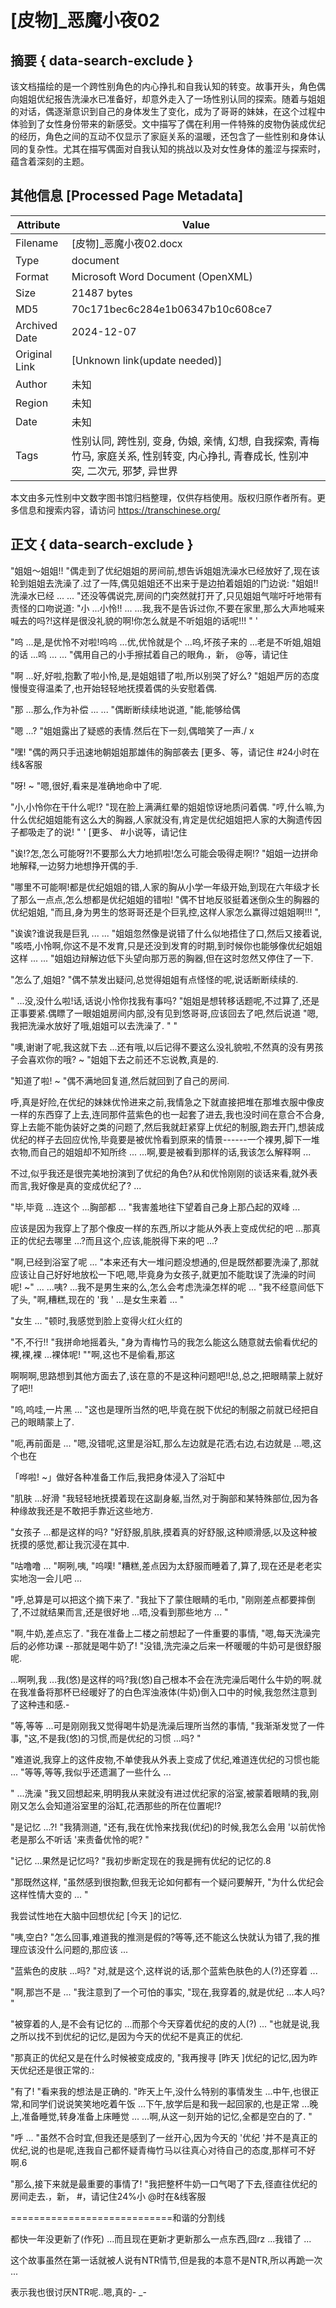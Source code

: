 # [皮物]_恶魔小夜02



## 摘要  { data-search-exclude }

<!-- tcd_abstract -->
该文档描绘的是一个跨性别角色的内心挣扎和自我认知的转变。故事开头，角色偶向姐姐优纪报告洗澡水已准备好，却意外走入了一场性别认同的探索。随着与姐姐的对话，偶逐渐意识到自己的身体发生了变化，成为了哥哥的妹妹，在这个过程中体验到了女性身份带来的新感受。文中描写了偶在利用一件特殊的皮物伪装成优纪的经历，角色之间的互动不仅显示了家庭关系的温暖，还包含了一些性别和身体认同的复杂性。尤其在描写偶面对自我认知的挑战以及对女性身体的羞涩与探索时，蕴含着深刻的主题。

<!-- tcd_abstract_end -->

## 其他信息 [Processed Page Metadata]

| Attribute       | Value                                  |
|-----------------|----------------------------------------|
| Filename        | [皮物]_恶魔小夜02.docx                             |
| Type            | document                                 |
| Format          | Microsoft Word Document (OpenXML)                               |
| Size            | 21487 bytes                           |
| MD5             | 70c171bec6c284e1b06347b10c608ce7                                  |
| Archived Date   | 2024-12-07                             |
| Original Link   | [Unknown link(update needed)]                         |
| Author          | 未知                               |
| Region          | 未知                               |
| Date            | 未知                                 |
| Tags            | 性别认同, 跨性别, 变身, 伪娘, 亲情, 幻想, 自我探索, 青梅竹马, 家庭关系, 性别转变, 内心挣扎, 青春成长, 性别冲突, 二次元, 邪梦, 异世界                                 |

本文由多元性别中文数字图书馆归档整理，仅供存档使用。版权归原作者所有。更多信息和搜索内容，请访问 <https://transchinese.org/>


## 正文 { data-search-exclude }

<!-- tcd_main_text -->
"姐姐～姐姐!! "偶走到了优纪姐姐的房间前,想告诉姐姐洗澡水已经放好了,现在该轮到姐姐去洗澡了.过了一阵,偶见姐姐还不出来于是边拍着姐姐的门边说: "姐姐!!洗澡水已经 ... ... "还没等偶说完,房间的门突然就打开了,只见姐姐气喘吁吁地带有责怪的口吻说道: "小 ...小怜!! ... ...我,我不是告诉过你,不要在家里,那么大声地喊来喊去的吗?!这样是很没礼貌的啊!你怎么就是不听姐姐的话呢!!! " '

 "呜 ...是,是优怜不对啦!呜呜 ...优,优怜就是个 ...呜,坏孩子来的 ...老是不听姐,姐姐的话 ...呜 ... ... "偶用自己的小手擦拭着自己的眼角.，新， @等，请记住

 "啊 ...好,好啦,抱歉了啦小怜,是,是姐姐错了啦,所以别哭了好么? "姐姐严厉的态度慢慢变得温柔了,也开始轻轻地抚摸着偶的头安慰着偶.

 "那 ...那么,作为补偿 ... ... "偶断断续续地说道, "能,能够给偶

 "嗯 ...? "姐姐露出了疑惑的表情.然后在下一刻,偶暗笑了一声./ x

 "嘿! "偶的两只手迅速地朝姐姐那雄伟的胸部袭去
[更多、等，请记住 #24小时在线&客服

 "呀! ~ "嗯,很好,看来是准确地命中了呢.

 "小,小怜你在干什么呢!? "现在脸上满满红晕的姐姐惊讶地质问着偶. "哼,什么嘛,为什么优纪姐姐能有这么大的胸器,人家就没有,肯定是优纪姐姐把人家的大胸遗传因子都吸走了的说! " '
[更多、 #小说等，请记住

 "诶!?怎,怎么可能呀?!不要那么大力地抓啦!怎么可能会吸得走啊!? "姐姐一边拼命地解释,一边努力地想挣开偶的手.

 "哪里不可能啊!都是优纪姐姐的错,人家的胸从小学一年级开始,到现在六年级才长了那么一点点,怎么想都是优纪姐姐的错啦! "偶不甘地反驳挺着迷倒众生的胸器的优纪姐姐, "而且,身为男生的悠哥哥还是个巨乳控,这样人家怎么赢得过姐姐啊!!! ",

 "诶诶?谁说我是巨乳 ... ... "姐姐忽然像是说错了什么似地捂住了口,然后又接着说, "咳唔,小怜啊,你这不是不发育,只是还没到发育的时期,到时候你也能够像优纪姐姐这样 ... ... "姐姐边辩解边低下头望向那万恶的胸器,但在这时忽然又停住了一下.

 "怎么了,姐姐? "偶不禁发出疑问,总觉得姐姐有点怪怪的呢,说话断断续续的.

 " ...没,没什么啦!话,话说小怜你找我有事吗? "姐姐是想转移话题呢,不过算了,还是正事要紧.偶瞟了一眼姐姐房间内部,没有见到悠哥哥,应该回去了吧,然后说道 "嗯,我把洗澡水放好了哦,姐姐可以去洗澡了. " "

 "噢,谢谢了呢,我这就下去 ...还有哦,以后记得不要这么没礼貌啦,不然真的没有男孩子会喜欢你的哦? ~ "姐姐下去之前还不忘说教,真是的.

 "知道了啦! ~ "偶不满地回复道,然后就回到了自己的房间.

呼,真是好险,在优纪的妹妹优怜进来之前,我情急之下就直接把堆在那堆衣服中像皮一样的东西穿了上去,连同那件蓝紫色的也一起套了进去,我也没时间在意合不合身,穿上去能不能伪装好之类的问题了,然后我就赶紧穿上优纪的制服,跑去开门,想装成优纪的样子去回应优怜,毕竟要是被优怜看到原来的情景------一个裸男,脚下一堆衣物,而自己的姐姐却不知所终 ... ...啊,要是被看到那样的话,我该怎么解释啊 ...

不过,似乎我还是很完美地扮演到了优纪的角色?从和优怜刚刚的谈话来看,就外表而言,我好像是真的变成优纪了? ...

 "毕,毕竟 ...连这个 ...胸部都 ... "我害羞地往下望着自己身上那凸起的双峰 ...

应该是因为我穿上了那个像皮一样的东西,所以才能从外表上变成优纪的吧 ...那真正的优纪去哪里 ...?而且这个,应该,能脱得下来的吧 ...?

 "啊,已经到浴室了呢 ... "本来还有大一堆问题没想通的,但是既然都要洗澡了,那就应该让自己好好地放松一下吧,嗯,毕竟身为女孩子,就更加不能耽误了洗澡的时间呢! ~" ... ...咦? ...我不是男生来的么,怎么会考虑洗澡怎样的呢 ... "我不经意间低下了头, "啊,糟糕,现在的 '我 ' ...是女生来着 ... "

 "女生 ... "顿时,我感觉到脸上变得火红火红的

 "不,不行!! "我拼命地摇着头, "身为青梅竹马的我怎么能这么随意就去偷看优纪的裸,裸,裸 ...裸体呢! ""啊,这也不是偷看,那这

啊啊啊,思路想到其他方面去了,该在意的不是这种问题吧!!总,总之,把眼睛蒙上就好了吧!!

 "呜,呜哇,一片黑 ... "这也是理所当然的吧,毕竟在脱下优纪的制服之前就已经把自己的眼睛蒙上了.

 "呃,再前面是 ... "嗯,没错呢,这里是浴缸,那么左边就是花洒;右边,右边就是 ...嗯,这个也在

「哗啦! ~」做好各种准备工作后,我把身体浸入了浴缸中

 "肌肤 ...好滑 "我轻轻地抚摸着现在这副身躯,当然,对于胸部和某特殊部位,因为各种缘故我还是不敢把手靠近这些地方.

 "女孩子 ...都是这样的吗? "好舒服,肌肤,摸着真的好舒服,这种顺滑感,以及这种被抚摸的感觉,都让我沉浸在其中.

 "咕噜噜 ... "啊咧,咦, "呜噗! "糟糕,差点因为太舒服而睡着了,算了,现在还是老老实实地泡一会儿吧 ...

 "呼,总算是可以把这个摘下来了. "我扯下了蒙住眼睛的毛巾, "刚刚差点都要摔倒了,不过就结果而言,还是很好地 ...唔,没看到那些地方 ... "

 "啊,牛奶,差点忘了. "我在准备上二楼之前想起了一件重要的事情, "嗯,每天洗澡完后的必修功课 --那就是喝牛奶了! "没错,洗完澡之后来一杯暖暖的牛奶可是很舒服呢.

 ...啊咧,我 ...我(悠)是这样的吗?我(悠)自己根本不会在洗完澡后喝什么牛奶的啊.就在我准备将那杯已经暖好了的白色浑浊液体(牛奶)倒入口中的时候,我忽然注意到了这种违和感.-

 "等,等等 ...可是刚刚我又觉得喝牛奶是洗澡后理所当然的事情, "我渐渐发觉了一件事, "这,不是我(悠)的习惯,而是优纪的习惯 ...吗? "

 "难道说,我穿上的这件皮物,不单使我从外表上变成了优纪,难道连优纪的习惯也能 ... "等等,等等,我似乎还遗漏了一些什么 ...

 " ...洗澡 "我又回想起来,明明我从来就没有进过优纪家的浴室,被蒙着眼睛的我,刚刚又怎么会知道浴室里的浴缸,花洒那些的所在位置呢!?

 "是记忆 ...?! "我猜测道, "还有,我在优怜来找我(优纪)的时候,我怎么会用 '以前优怜老是那么不听话 '来责备优怜的呢? "

 "记忆 ...果然是记忆吗? "我初步断定现在的我是拥有优纪的记忆的.8

 "那既然这样, "虽然感到很抱歉,但我无论如何都有一个疑问要解开, "为什么优纪会这样性情大变的 ... "

我尝试性地在大脑中回想优纪 [今天 ]的记忆.

 "咦,空白? "怎么回事,难道我的推测是假的?等等,还不能这么快就认为错了,我的推理应该没什么问题的,那应该 ...

 "蓝紫色的皮肤 ...吗? "对,就是这个,这样说的话,那个蓝紫色肤色的人(?)还穿着 ...

 "啊,那岂不是 ... "我注意到了一个可怕的事实, "现在,我穿着的,就是优纪 ...本人吗? "

 "被穿着的人,是不会有记忆的 ...而那个今天穿着优纪的皮的人(?) ... "也就是说,我之所以找不到优纪的记忆,是因为今天的优纪不是真正的优纪.

 "那真正的优纪又是在什么时候被变成皮的, "我再搜寻 [昨天 ]优纪的记忆,因为昨天优纪还是很正常的.:

 "有了! "看来我的想法是正确的. "昨天上午,没什么特别的事情发生 ...中午,也很正常,和同学们说说笑笑地吃着午饭 ...下午,放学后是和我一起回家的,也是正常 ...晚上,准备睡觉,转身准备上床睡觉 ... ...啊,从这一刻开始的记忆,全都是空白的了. "

 "呼 ... "虽然不合时宜,但我还是感到了一丝开心,因为今天的 '优纪 '并不是真正的优纪,说的也是呢,连我自己都怀疑青梅竹马以往真心对待自己的态度,那样可不好啊.6

 "那么,接下来就是最重要的事情了! "我把整杯牛奶一口气喝了下去,径直往优纪的房间走去.，新， #，请记住24%小 @时在&线客服

============================和谐的分割线

都快一年没更新了(作死) ...而且现在更新才更新那么一点东西,囧rz ...我错了 ...

这个故事虽然在第一话就被人说有NTR情节,但是我的本意不是NTR,所以再跪一次 ...

表示我也很讨厌NTR呢..嗯,真的- _-
<!-- tcd_main_text_end -->

